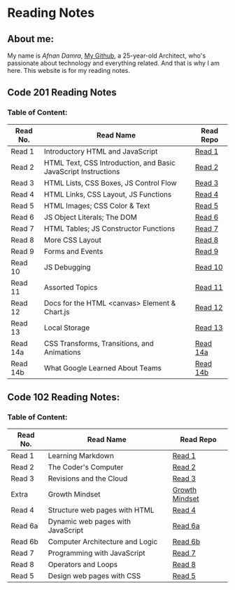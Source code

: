 # Reading Notes
## About me:
My name is _Afnan Damra_, [My Github](https://github.com/afnandamra), a 25-year-old Architect, who's passionate about technology and everything related. And that is why I am here. This website is for my reading notes.

## Code 201 Reading Notes

### Table of Content:

| Read No. | Read Name | Read Repo |
| --- | --- | --- |
| Read 1 | Introductory HTML and JavaScript | [Read 1](https://afnandamra.github.io/reading-notes/class-01) |
| Read 2 | HTML Text, CSS Introduction, and Basic JavaScript Instructions | [Read 2]() |
| Read 3 | HTML Lists, CSS Boxes, JS Control Flow | [Read 3]() |
| Read 4 | HTML Links, CSS Layout, JS Functions | [Read 4]() |
| Read 5 | HTML Images; CSS Color & Text | [Read 5]() |
| Read 6 |  JS Object Literals; The DOM | [Read 6]() |
| Read 7 | HTML Tables; JS Constructor Functions | [Read 7]() |
| Read 8 | More CSS Layout | [Read 8]() |
| Read 9 | Forms and Events | [Read 9]() |
| Read 10 | JS Debugging | [Read 10]() |
| Read 11 | Assorted Topics | [Read 11]() |
| Read 12 | Docs for the HTML \<canvas\> Element & Chart.js | [Read 12]() |
| Read 13 | Local Storage | [Read 13]() |
| Read 14a | CSS Transforms, Transitions, and Animations | [Read 14a]() |
| Read 14b | What Google Learned About Teams | [Read 14b]() |


## Code 102 Reading Notes:

### Table of Content:

| Read No. | Read Name | Read Repo |
| --- | --- | --- |
| Read 1 | Learning Markdown | [Read 1](https://afnandamra.github.io/reading-notes/Read%201) |
| Read 2 | The Coder's Computer | [Read 2](https://afnandamra.github.io/reading-notes/Read%202) |
| Read 3 | Revisions and the Cloud | [Read 3](https://afnandamra.github.io/reading-notes/Read%203) |
| Extra | Growth Mindset | [Growth Mindset](https://afnandamra.github.io/reading-notes/Growth%20Mindset) |
| Read 4 | Structure web pages with HTML | [Read 4](https://afnandamra.github.io/reading-notes/Read%204) |
| Read 6a | Dynamic web pages with JavaScript | [Read 6a](https://afnandamra.github.io/reading-notes/Read%206a) |
| Read 6b | Computer Architecture and Logic | [Read 6b](https://afnandamra.github.io/reading-notes/Read%206b) |
| Read 7 | Programming with JavaScript | [Read 7](https://afnandamra.github.io/reading-notes/Read%207) |
| Read 8 | Operators and Loops | [Read 8](https://afnandamra.github.io/reading-notes/Read%208) |
| Read 5 | Design web pages with CSS | [Read 5](https://afnandamra.github.io/reading-notes/Read%205)